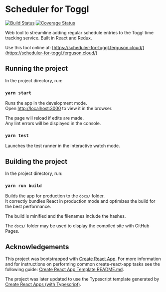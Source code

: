 # Scheduler for Toggl
[![Build Status](https://travis-ci.org/patferguson/scheduler-for-toggl.svg?branch=develop)](https://travis-ci.org/patferguson/scheduler-for-toggl)
[![Coverage Status](https://coveralls.io/repos/github/patferguson/scheduler-for-toggl/badge.svg?branch=develop)](https://coveralls.io/github/patferguson/scheduler-for-toggl?branch=develop)

Web tool to streamline adding regular schedule entries to the Toggl time tracking service. Built in React and Redux.

Use this tool online at: [https://scheduler-for-toggl.ferguson.cloud/](https://scheduler-for-toggl.ferguson.cloud/)

## Running the project

In the project directory, run:

### `yarn start`

Runs the app in the development mode.<br>
Open [http://localhost:3000](http://localhost:3000) to view it in the browser.

The page will reload if edits are made.<br>
Any lint errors will be displayed in the console.

### `yarn test`

Launches the test runner in the interactive watch mode.

## Building the project

In the project directory, run:

### `yarn run build`

Builds the app for production to the `docs/` folder.<br>
It correctly bundles React in production mode and optimizes the build for the best performance.

The build is minified and the filenames include the hashes.

The `docs/` folder may be used to display the compiled site with GitHub Pages.

## Acknowledgements

This project was bootstrapped with [Create React App](https://github.com/facebookincubator/create-react-app). For more information and for instructions on performing common create-react-app tasks see the following guide: [Create React App Template README.md](https://github.com/facebookincubator/create-react-app/blob/master/packages/react-scripts/template/README.md).

The project was later updated to use the Typescript template generated by [Create React Apps (with Typescript)](https://github.com/wmonk/create-react-app-typescript).
